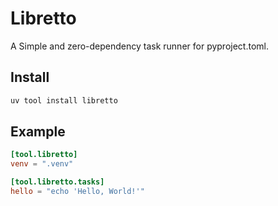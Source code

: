 # Libretto
A Simple and zero-dependency task runner for pyproject.toml.

## Install
```bash
uv tool install libretto
```

## Example
```toml
[tool.libretto]
venv = ".venv"

[tool.libretto.tasks]
hello = "echo 'Hello, World!'"
```